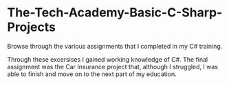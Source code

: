 # The-Tech-Academy-Basic-C-Sharp-Projects
Browse through the various assignments that I completed in my C# training.

Through these excersises I gained working knowledge of C#. The final assignment was the Car Insurance project that, although I struggled, I was able to finish and move on to the next part of my education.
